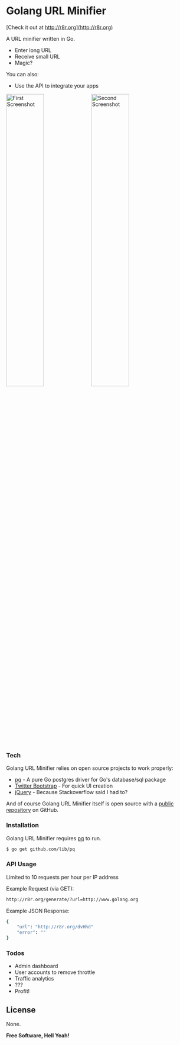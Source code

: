 # Golang URL Minifier

[Check it out at http://r8r.org](http://r8r.org)

A URL minifier written in Go.

  - Enter long URL
  - Receive small URL
  - Magic?

You can also:
  - Use the API to integrate your apps

<img src="https://raw.githubusercontent.com/nickvellios/Golang-URL-Minifier/master/ss1.png" alt="First Screenshot" width="45%" height="45%">
<img src="https://raw.githubusercontent.com/nickvellios/Golang-URL-Minifier/master/ss2.png" alt="Second Screenshot" width="45%" height="45%">

### Tech

Golang URL Minifier relies on open source projects to work properly:

* [pq] - A pure Go postgres driver for Go's database/sql package
* [Twitter Bootstrap] - For quick UI creation
* [jQuery] - Because Stackoverflow said I had to?

And of course Golang URL Minifier itself is open source with a [public repository][gomin]
 on GitHub.

### Installation

Golang URL Minifier requires [pq](https://github.com/lib/pq) to run.

```sh
$ go get github.com/lib/pq
```

### API Usage

Limited to 10 requests per hour per IP address

Example Request (via GET):

```sh
http://r8r.org/generate/?url=http://www.golang.org
```

Example JSON Response:

```sh
{
	"url": "http://r8r.org/dvHhd"
	"error": ""
}
```

### Todos

 - Admin dashboard
 - User accounts to remove throttle
 - Traffic analytics
 - ???
 - Profit!

License
----

None.


**Free Software, Hell Yeah!**

[//]: # (These are reference links used in the body of this note and get stripped out when the markdown processor does its job. There is no need to format nicely because it shouldn't be seen. Thanks SO - http://stackoverflow.com/questions/4823468/store-comments-in-markdown-syntax)


   [pq]: <https://github.com/lib/pq>
   [Twitter Bootstrap]: <http://getbootstrap.com/>
   [jQuery]: <https://jquery.com/>
   [gomin]: <https://github.com/nickvellios/Golang-URL-Minifier>
